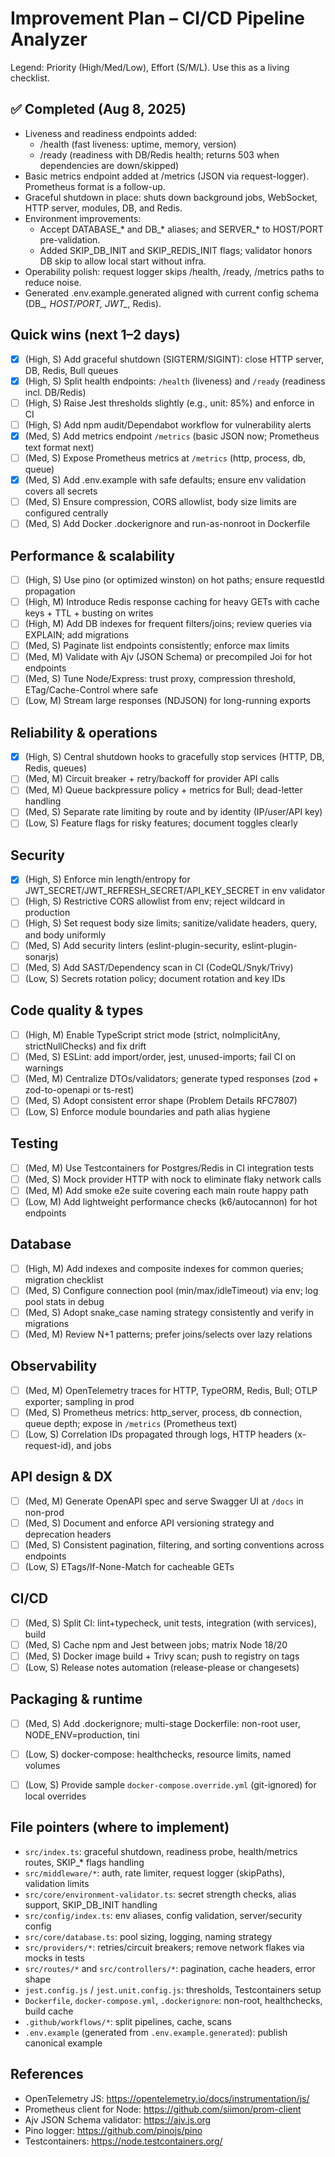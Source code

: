# Improvement Plan – CI/CD Pipeline Analyzer

Legend: Priority (High/Med/Low), Effort (S/M/L). Use this as a living checklist.

## ✅ Completed (Aug 8, 2025)

- Liveness and readiness endpoints added:
	- /health (fast liveness: uptime, memory, version)
	- /ready (readiness with DB/Redis health; returns 503 when dependencies are down/skipped)
- Basic metrics endpoint added at /metrics (JSON via request-logger). Prometheus format is a follow-up.
- Graceful shutdown in place: shuts down background jobs, WebSocket, HTTP server, modules, DB, and Redis.
- Environment improvements:
	- Accept DATABASE_* and DB_* aliases; and SERVER_* to HOST/PORT pre-validation.
	- Added SKIP_DB_INIT and SKIP_REDIS_INIT flags; validator honors DB skip to allow local start without infra.
- Operability polish: request logger skips /health, /ready, /metrics paths to reduce noise.
- Generated .env.example.generated aligned with current config schema (DB_*, HOST/PORT, JWT_*, Redis).

## Quick wins (next 1–2 days)

- [x] (High, S) Add graceful shutdown (SIGTERM/SIGINT): close HTTP server, DB, Redis, Bull queues
- [x] (High, S) Split health endpoints: `/health` (liveness) and `/ready` (readiness incl. DB/Redis)
- [ ] (High, S) Raise Jest thresholds slightly (e.g., unit: 85%) and enforce in CI
- [ ] (High, S) Add npm audit/Dependabot workflow for vulnerability alerts
- [x] (Med, S) Add metrics endpoint `/metrics` (basic JSON now; Prometheus text format next)
- [ ] (Med, S) Expose Prometheus metrics at `/metrics` (http, process, db, queue)
- [x] (Med, S) Add .env.example with safe defaults; ensure env validation covers all secrets
- [ ] (Med, S) Ensure compression, CORS allowlist, body size limits are configured centrally
- [ ] (Med, S) Add Docker .dockerignore and run-as-nonroot in Dockerfile

## Performance & scalability

- [ ] (High, S) Use pino (or optimized winston) on hot paths; ensure requestId propagation
- [ ] (High, M) Introduce Redis response caching for heavy GETs with cache keys + TTL + busting on writes
- [ ] (High, M) Add DB indexes for frequent filters/joins; review queries via EXPLAIN; add migrations
- [ ] (Med, S) Paginate list endpoints consistently; enforce max limits
- [ ] (Med, M) Validate with Ajv (JSON Schema) or precompiled Joi for hot endpoints
- [ ] (Med, S) Tune Node/Express: trust proxy, compression threshold, ETag/Cache-Control where safe
- [ ] (Low, M) Stream large responses (NDJSON) for long-running exports

## Reliability & operations

- [x] (High, S) Central shutdown hooks to gracefully stop services (HTTP, DB, Redis, queues)
- [ ] (Med, M) Circuit breaker + retry/backoff for provider API calls
- [ ] (Med, M) Queue backpressure policy + metrics for Bull; dead-letter handling
- [ ] (Med, S) Separate rate limiting by route and by identity (IP/user/API key)
- [ ] (Low, S) Feature flags for risky features; document toggles clearly

## Security

- [x] (High, S) Enforce min length/entropy for JWT_SECRET/JWT_REFRESH_SECRET/API_KEY_SECRET in env validator
- [ ] (High, S) Restrictive CORS allowlist from env; reject wildcard in production
- [ ] (High, S) Set request body size limits; sanitize/validate headers, query, and body uniformly
- [ ] (Med, S) Add security linters (eslint-plugin-security, eslint-plugin-sonarjs)
- [ ] (Med, S) Add SAST/Dependency scan in CI (CodeQL/Snyk/Trivy)
- [ ] (Low, S) Secrets rotation policy; document rotation and key IDs

## Code quality & types

- [ ] (High, M) Enable TypeScript strict mode (strict, noImplicitAny, strictNullChecks) and fix drift
- [ ] (Med, S) ESLint: add import/order, jest, unused-imports; fail CI on warnings
- [ ] (Med, M) Centralize DTOs/validators; generate typed responses (zod + zod-to-openapi or ts-rest)
- [ ] (Med, S) Adopt consistent error shape (Problem Details RFC7807)
- [ ] (Low, S) Enforce module boundaries and path alias hygiene

## Testing

- [ ] (Med, M) Use Testcontainers for Postgres/Redis in CI integration tests
- [ ] (Med, S) Mock provider HTTP with nock to eliminate flaky network calls
- [ ] (Med, M) Add smoke e2e suite covering each main route happy path
- [ ] (Low, M) Add lightweight performance checks (k6/autocannon) for hot endpoints

## Database

- [ ] (High, M) Add indexes and composite indexes for common queries; migration checklist
- [ ] (Med, S) Configure connection pool (min/max/idleTimeout) via env; log pool stats in debug
- [ ] (Med, S) Adopt snake_case naming strategy consistently and verify in migrations
- [ ] (Med, M) Review N+1 patterns; prefer joins/selects over lazy relations

## Observability

- [ ] (Med, M) OpenTelemetry traces for HTTP, TypeORM, Redis, Bull; OTLP exporter; sampling in prod
- [ ] (Med, S) Prometheus metrics: http_server, process, db connection, queue depth; expose in `/metrics` (Prometheus text)
- [ ] (Low, S) Correlation IDs propagated through logs, HTTP headers (x-request-id), and jobs

## API design & DX

- [ ] (Med, M) Generate OpenAPI spec and serve Swagger UI at `/docs` in non-prod
- [ ] (Med, S) Document and enforce API versioning strategy and deprecation headers
- [ ] (Med, S) Consistent pagination, filtering, and sorting conventions across endpoints
- [ ] (Low, S) ETags/If-None-Match for cacheable GETs

## CI/CD

- [ ] (Med, S) Split CI: lint+typecheck, unit tests, integration (with services), build
- [ ] (Med, S) Cache npm and Jest between jobs; matrix Node 18/20
- [ ] (Med, S) Docker image build + Trivy scan; push to registry on tags
- [ ] (Low, S) Release notes automation (release-please or changesets)

## Packaging & runtime

- [ ] (Med, S) Add .dockerignore; multi-stage Dockerfile: non-root user, NODE_ENV=production, tini
- [ ] (Low, S) docker-compose: healthchecks, resource limits, named volumes
- [ ] (Low, S) Provide sample `docker-compose.override.yml` (git-ignored) for local overrides


## File pointers (where to implement)

- `src/index.ts`: graceful shutdown, readiness probe, health/metrics routes, SKIP_* flags handling
- `src/middleware/*`: auth, rate limiter, request logger (skipPaths), validation limits
- `src/core/environment-validator.ts`: secret strength checks, alias support, SKIP_DB_INIT handling
- `src/config/index.ts`: env aliases, config validation, server/security config
- `src/core/database.ts`: pool sizing, logging, naming strategy
- `src/providers/*`: retries/circuit breakers; remove network flakes via mocks in tests
- `src/routes/*` and `src/controllers/*`: pagination, cache headers, error shape
- `jest.config.js` / `jest.unit.config.js`: thresholds, Testcontainers setup
- `Dockerfile`, `docker-compose.yml`, `.dockerignore`: non-root, healthchecks, build cache
- `.github/workflows/*`: split pipelines, cache, scans
- `.env.example` (generated from `.env.example.generated`): publish canonical example

## References

- OpenTelemetry JS: <https://opentelemetry.io/docs/instrumentation/js/>
- Prometheus client for Node: <https://github.com/siimon/prom-client>
- Ajv JSON Schema validator: <https://ajv.js.org>
- Pino logger: <https://github.com/pinojs/pino>
- Testcontainers: <https://node.testcontainers.org/>
